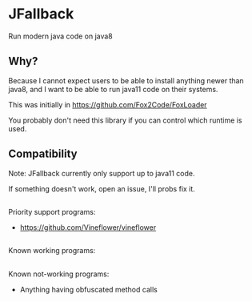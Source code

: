 # JFallback

Run modern java code on java8

## Why?

Because I cannot expect users to be able to install anything newer than java8, 
and I want to be able to run java11 code on their systems.

This was initially in https://github.com/Fox2Code/FoxLoader

You probably don't need this library if you can control which runtime is used.

## Compatibility

Note: JFallback currently only support up to java11 code.

If something doesn't work, open an issue, I'll probs fix it.

##

Priority support programs:
- https://github.com/Vineflower/vineflower

##

Known working programs:

##

Known not-working programs:
- Anything having obfuscated method calls

##
